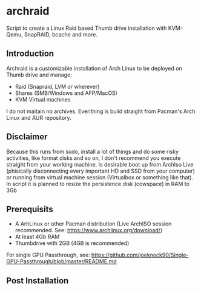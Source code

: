 # archraid
Script to create a Linux Raid based Thumb drive installation with KVM-Qemu, SnapRAID, bcache and more.

## Introduction
Archraid is a customizable installation of Arch Linux to be deployed on Thumb drive and manage:
* Raid (Snapraid, LVM or wherever)
* Shares (SMB/Windows and AFP/MacOS)
* KVM Virtual machines

I do not maitain no archives. Everithing is build straight from Pacman's Arch Linux and AUR repository.

## Disclaimer

Because this runs from sudo, install a lot of things and do some risky activities, like format disks and so on, I don't recommend you execute straight from your working machine. 
Is desirable boot up from ArchIso Live (phisically disconnecting every important HD and SSD from your computer) or running from virtual machine session (Virtualbox or something like that). In script it is planned to resize the persistence disk (cowspace) in RAM to 3Gb  


## Prerequisits
* A ArhLinux or other Pacman distribution (Live ArchISO session recommended. See: https://www.archlinux.org/download/)
* At least 4Gb RAM
* Thumbdrive with 2GB (4GB is recommended)

For single GPU Passthrough, see:
https://github.com/joeknock90/Single-GPU-Passthrough/blob/master/README.md

## Post Installation
